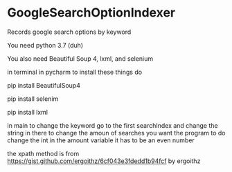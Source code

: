# GoogleSearchOptionIndexer
Records google search options by keyword

You need python 3.7 (duh)

You also need Beautiful Soup 4, lxml, and selenium

in terminal in pycharm to install these things do

pip install BeautifulSoup4

pip install selenim

pip install lxml

in main to change the keyword go to the first searchIndex and change the string in there
to change the amoun of searches you want the program to do change the int in the amount variable it has to be an even number

the xpath method is from https://gist.github.com/ergoithz/6cf043e3fdedd1b94fcf by ergoithz

